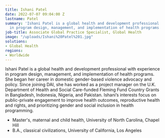 ```yaml
---
title: Ishani Patel
date: 2022-07-07 09:04:00 Z
lastname: Patel
summary: 'Ishani Patel is a global health and development professional with experience
  in program design, management, and implementation of health programs. '
job-title: Associate Global Practice Specialist, Global Health
image: "/uploads/Ishani%20Patel%201.jpg"
solutions:
- Global Health
regions:
- Worldwide
---
```


Ishani Patel is a global health and development professional with experience in program design, management, and implementation of health programs. She began her career in domestic gender-based violence advocacy and policy. Since joining DAI, she has worked as a project manager on the U.K. Department of Health and Social Care-funded Fleming Fund Country Grants in Bangladesh, Indonesia, Nigeria, and Pakistan. Ishani’s interests focus on public-private engagement to improve health outcomes, reproductive health and rights, and prioritizing gender and social inclusion in health programming. 

* Master's, maternal and child health, University of North Carolina, Chapel Hill
* B.A., classical civilizations, University of California, Los Angeles